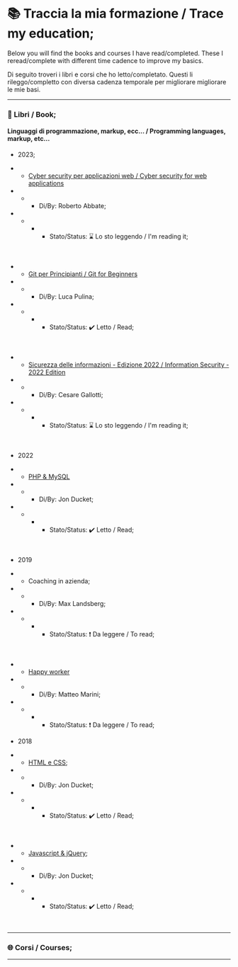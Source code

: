 # :books: Traccia la mia formazione / Trace my education;

Below you will find the books and courses I have read/completed. These I reread/complete with different time cadence to improve my basics.

Di seguito troveri i libri e corsi che ho letto/completato. Questi li rileggo/completto con diversa cadenza temporale per migliorare migliorare le mie basi.

***

### :book: Libri / Book;

#### Linguaggi di programmazione, markup, ecc...  / Programming languages, markup, etc...

- 2023;

- - [Cyber security per applicazioni web / Cyber security for web applications](https://www.amazon.it/gp/product/8893851679)
- - - Di/By: Roberto Abbate;
- - - - Stato/Status: :hourglass: Lo sto leggendo / I'm reading it;
<br/>

- - [Git per Principianti / Git for Beginners](https://www.amazon.it/gp/product/1521306877)
- - - Di/By: Luca Pulina;
- - - - Stato/Status: :heavy_check_mark: Letto / Read;
<br/>

- - [Sicurezza delle informazioni - Edizione 2022 / Information Security - 2022 Edition](https://www.amazon.it/gp/product/B09SL5GNZM/)
- - - Di/By: Cesare Gallotti;
- - - - Stato/Status: :hourglass: Lo sto leggendo / I'm reading it;
<br/>

- 2022

- - [PHP & MySQL](https://www.amazon.it/PHP-MYSQL-Sviluppare-applicazioni-dinamiche/dp/8850334494/)
- - - Di/By: Jon Ducket;
- - - - Stato/Status: :heavy_check_mark: Letto / Read;
<br/>

- 2019

- - Coaching in azienda;
- - - Di/By: Max Landsberg;
- - - - Stato/Status: :exclamation: Da leggere / To read;
<br/>

- - [Happy worker](https://www.amazon.it/worker-vivere-lavoro-autonomo-stress/dp/8809810198/)
- - - Di/By: Matteo Marini;
- - - - Stato/Status: :exclamation: Da leggere / To read;


- 2018
- - [HTML e CSS](https://www.amazon.it/gp/product/8850334044);
- - - Di/By: Jon Ducket;
- - - - Stato/Status: :heavy_check_mark: Letto / Read;
<br/>

- - [Javascript & jQuery](https://www.amazon.it/gp/product/8850334052);
- - - Di/By: Jon Ducket;
- - - - Stato/Status: :heavy_check_mark: Letto / Read;
<br/>

***

### :globe_with_meridians: Corsi / Courses;

***